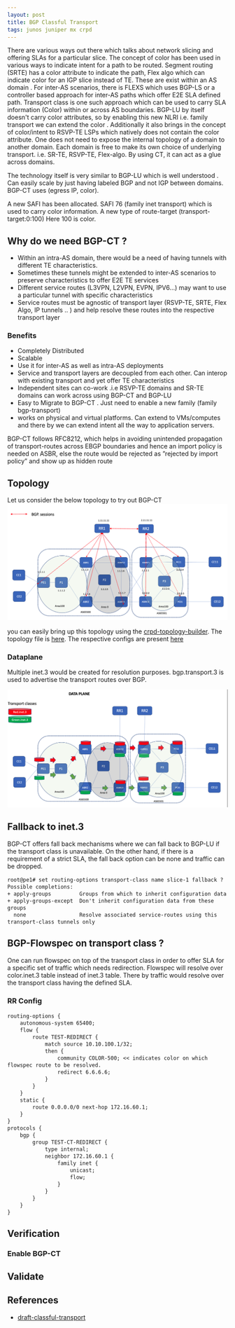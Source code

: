 ```yaml
---
layout: post
title: BGP Classful Transport 
tags: junos juniper mx crpd
---
```


There are various ways out there which talks about network slicing and offering SLAs for a particular slice. The concept of color has been used in various ways to indicate intent for a path to be routed. Segment routing (SRTE) has a color attribute to indicate the path, Flex algo which can indicate color for an IGP slice instead of TE. These are exist within an AS domain . For inter-AS scenarios, there is FLEXS which uses BGP-LS or a controller based approach for inter-AS paths which offer E2E SLA defined path. Transport class is one such approach which can be used to carry SLA information (Color) within or across AS boundaries. BGP-LU by itself doesn't carry color attributes, so by enabling this new NLRI i.e. family transport we can extend the color . Additionally it also brings in the concept of color/intent to RSVP-TE LSPs which natively does not contain the color attribute. One does not need to expose the internal topology of a domain to another domain. Each domain is free to make its own choice of underlying transport. i.e. SR-TE, RSVP-TE, Flex-algo. By using CT, it can act as a glue across domains.

The technology itself is very similar to BGP-LU which is well understood . Can easily scale by just having labeled BGP and not IGP between domains. BGP-CT uses (egress IP, color).

A new SAFI has been allocated. SAFI 76 (family inet transport) which is used to carry color information. A new type of route-target (transport-target:0:100) Here 100 is color. 

## Why do we need BGP-CT ? 
- Within an intra-AS domain, there would be a need of having tunnels with different TE characteristics.
- Sometimes these tunnels might be extended to inter-AS scenarios to preserve characteristics to offer E2E TE services
- Different service routes (L3VPN, L2VPN, EVPN, IPV6…) may want to use a particular tunnel with specific characteristics
- Service routes must be agnostic of transport layer (RSVP-TE, SRTE, Flex Algo, IP tunnels .. ) and help resolve these routes into the respective transport layer 

### Benefits 
- Completely Distributed
- Scalable
- Use it for inter-AS as well as intra-AS deployments 
- Service and transport layers are decoupled from each other. Can interop with existing transport and yet offer TE characteristics 
- Independent sites can co-work .i.e RSVP-TE domains and SR-TE domains can work across using BGP-CT and BGP-LU
- Easy to Migrate to BGP-CT . Just need to enable a new family (family bgp-transport)
- works on physical and virtual platforms. Can extend to VMs/computes and there by we can extend intent all the way to application servers.
 
BGP-CT follows RFC8212, which helps in avoiding unintended propagation of transport-routes across EBGP boundaries and hence an import policy is needed on ASBR, else the route would be rejected as ”rejected by import policy” and show up as hidden route 
 
## Topology
Let us consider the below topology to try out BGP-CT
![topology](/images/ct-topology.png)

you can easily bring up this topology using the [crpd-topology-builder](https://github.com/ARD92/crpd-topology-builder). The topology file is [here](https://github.com/ARD92/crpd-topology-builder/blob/master/topologies/bgp-ct.yml). The respective configs are present [here](https://github.com/ARD92/crpd-topology-builder/tree/master/configs/bgp-ct/)

### Dataplane 
Multiple inet.3 would be created for resolution purposes. bgp.transport.3 is used to advertise the transport routes over BGP.

![topology](/images/ct-dataplane.png)

## Fallback to inet.3 
BGP-CT offers fall back mechanisms where we can fall back to BGP-LU if the transport class is unavailable. On the other hand, if there is a requirement of a strict SLA, the fall back option can be none and traffic can be dropped.
 
```
root@pe1# set routing-options transport-class name slice-1 fallback ?
Possible completions:
+ apply-groups         Groups from which to inherit configuration data
+ apply-groups-except  Don't inherit configuration data from these groups
  none                 Resolve associated service-routes using this transport-class tunnels only
```

## BGP-Flowspec on transport class ? 
One can run flowspec on top of the transport class in order to offer SLA for a specific set of traffic which needs redirection. Flowspec will resolve over color.inet.3 table instead of inet.3 table. There by traffic would resolve over the transport class having the defined SLA. 

### RR Config
```
routing-options {
    autonomous-system 65400;
    flow {
        route TEST-REDIRECT {
            match source 10.10.100.1/32;
            then {
                community COLOR-500; << indicates color on which flowspec route to be resolved. 
                redirect 6.6.6.6;
            }
        }
    }
    static {
        route 0.0.0.0/0 next-hop 172.16.60.1;
    }
}
protocols {
    bgp {
        group TEST-CT-REDIRECT {
            type internal;
            neighbor 172.16.60.1 {
                family inet {
                    unicast;
                    flow;
                }
            }
        }
    }
}
```
## Verification

### Enable BGP-CT

## Validate

## References 
- [draft-classful-transport](https://www.ietf.org/archive/id/draft-kaliraj-idr-bgp-classful-transport-planes-17.txt)

